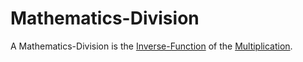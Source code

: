 # Mathematics-Division

A Mathematics-Division is the [Inverse-Function](404.md) of the [Multiplication](13000021.md).
